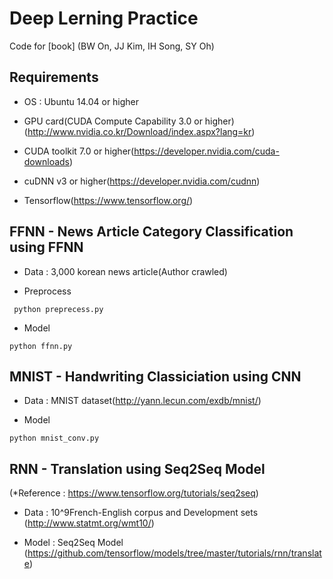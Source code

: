 # Deep Lerning Practice

Code for [book] (BW On, JJ Kim, IH Song, SY Oh)

## Requirements

- OS : Ubuntu 14.04 or higher

- GPU card(CUDA Compute Capability 3.0 or higher)(http://www.nvidia.co.kr/Download/index.aspx?lang=kr)

- CUDA toolkit 7.0 or higher(https://developer.nvidia.com/cuda-downloads)

- cuDNN v3 or higher(https://developer.nvidia.com/cudnn)

- Tensorflow(https://www.tensorflow.org/)


## FFNN - News Article Category Classification using FFNN

- Data : 3,000 korean news article(Author crawled)

- Preprocess

``` python preprecess.py```

- Model

```python ffnn.py```


## MNIST - Handwriting Classiciation using CNN

- Data : MNIST dataset(http://yann.lecun.com/exdb/mnist/)

- Model

```python mnist_conv.py```
	

## RNN - Translation using Seq2Seq Model

(*Reference : https://www.tensorflow.org/tutorials/seq2seq)

- Data : 10^9French-English corpus and Development sets (http://www.statmt.org/wmt10/)

- Model : Seq2Seq Model (https://github.com/tensorflow/models/tree/master/tutorials/rnn/translate)
